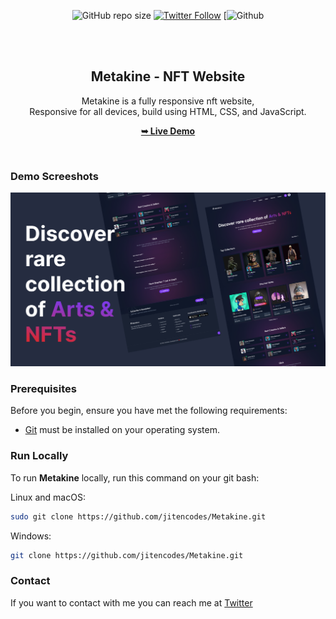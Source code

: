 <div align="center">
  
  ![GitHub repo size](https://img.shields.io/github/repo-size/jitencodes/Metakine)
  [![Twitter Follow](https://img.shields.io/twitter/follow/jitencodes?style=social)](https://twitter.com/intent/follow?screen_name=jitencodes)
  [![Github](https://img.shields.io/badge/GitHub-100000?style=for-the-badge&logo=github&logoColor=white)

  <br />
  <br />

  <h2 align="center">Metakine - NFT Website</h2>

Metakine is a fully responsive nft website, <br />Responsive for all devices, build using HTML, CSS, and JavaScript.

<a href="https://jitencodes.github.io/Metakine/"><strong>➥ Live Demo</strong></a>

</div>

<br />

### Demo Screeshots

![Metakine Desktop Demo](./demo.png "Demo Demo")

### Prerequisites

Before you begin, ensure you have met the following requirements:

- [Git](https://git-scm.com/downloads "Download Git") must be installed on your operating system.

### Run Locally

To run **Metakine** locally, run this command on your git bash:

Linux and macOS:

```bash
sudo git clone https://github.com/jitencodes/Metakine.git
```

Windows:

```bash
git clone https://github.com/jitencodes/Metakine.git
```

### Contact

If you want to contact with me you can reach me at [Twitter](https://www.twitter.com/jitencodes)
